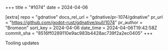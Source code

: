 +++
title = "#1074"
date = 2024-04-06

[extra]
repo = "gdnative"
docs_rel_url = "gdnative/pr-1074/gdnative"
pr_url = "https://github.com/godot-rust/gdnative/pull/1074"
pr_author = "Bromeon"
sort_key = 2024-04-06
date_time = 2024-04-06T19:42:58Z
commit_sha = "8516ff0289110e9ac983b4428ac739f2a2ec0405"
+++

Tooling updates

